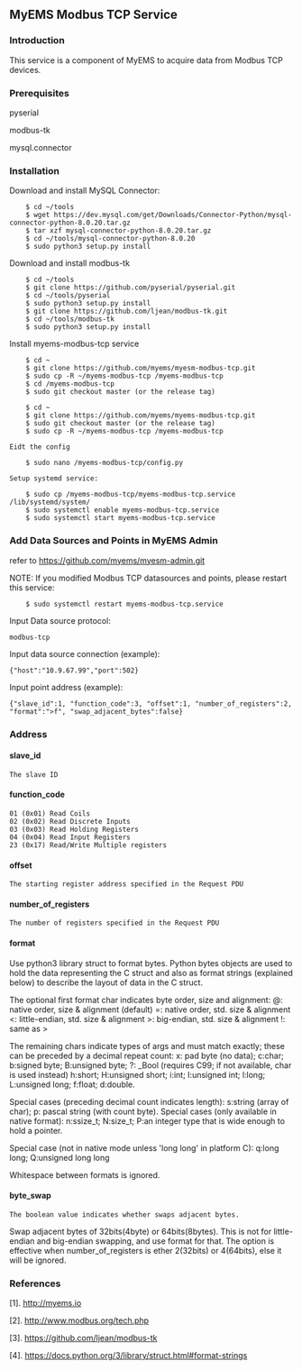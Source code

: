## MyEMS Modbus TCP Service

### Introduction
This service is a component of MyEMS to acquire data from Modbus TCP devices.



### Prerequisites
pyserial

modbus-tk

mysql.connector

### Installation

Download and install MySQL Connector:
```
    $ cd ~/tools
    $ wget https://dev.mysql.com/get/Downloads/Connector-Python/mysql-connector-python-8.0.20.tar.gz
    $ tar xzf mysql-connector-python-8.0.20.tar.gz
    $ cd ~/tools/mysql-connector-python-8.0.20
    $ sudo python3 setup.py install
```

Download and install modbus-tk
```
    $ cd ~/tools
    $ git clone https://github.com/pyserial/pyserial.git
    $ cd ~/tools/pyserial
    $ sudo python3 setup.py install
    $ git clone https://github.com/ljean/modbus-tk.git
    $ cd ~/tools/modbus-tk
    $ sudo python3 setup.py install

```

Install myems-modbus-tcp service
```
    $ cd ~
    $ git clone https://github.com/myems/myesm-modbus-tcp.git
    $ sudo cp -R ~/myems-modbus-tcp /myems-modbus-tcp
    $ cd /myems-modbus-tcp
    $ sudo git checkout master (or the release tag)
```
```
    $ cd ~
    $ git clone https://github.com/myems/myems-modbus-tcp.git
    $ sudo git checkout master (or the release tag)
    $ sudo cp -R ~/myems-modbus-tcp /myems-modbus-tcp
```
    Eidt the config
```
    $ sudo nano /myems-modbus-tcp/config.py
```
    Setup systemd service:
```
    $ sudo cp /myems-modbus-tcp/myems-modbus-tcp.service /lib/systemd/system/
    $ sudo systemctl enable myems-modbus-tcp.service
    $ sudo systemctl start myems-modbus-tcp.service
```



### Add Data Sources and Points in MyEMS Admin 
refer to https://github.com/myems/myesm-admin.git

NOTE: If you modified Modbus TCP datasources and points, please restart this service:
```
    $ sudo systemctl restart myems-modbus-tcp.service
```

Input Data source protocol: 
```
modbus-tcp
```
Input data source connection (example):
```
{"host":"10.9.67.99","port":502}
```

Input point address (example):
```
{"slave_id":1, "function_code":3, "offset":1, "number_of_registers":2, "format":">f", "swap_adjacent_bytes":false}
```

### Address 

#### slave_id
    The slave ID

#### function_code
    01 (0x01) Read Coils
    02 (0x02) Read Discrete Inputs
    03 (0x03) Read Holding Registers
    04 (0x04) Read Input Registers
    23 (0x17) Read/Write Multiple registers

#### offset
    The starting register address specified in the Request PDU

#### number_of_registers
    The number of registers specified in the Request PDU

#### format
Use python3 library struct to format bytes.
Python bytes objects are used to hold the data representing the C struct
and also as format strings (explained below) to describe the layout of data in the C struct.

The optional first format char indicates byte order, size and alignment:
    @: native order, size & alignment (default)
    =: native order, std. size & alignment
    <: little-endian, std. size & alignment
    >: big-endian, std. size & alignment
    !: same as >

The remaining chars indicate types of args and must match exactly;
these can be preceded by a decimal repeat count:
    x: pad byte (no data); c:char; b:signed byte; B:unsigned byte;
    ?: _Bool (requires C99; if not available, char is used instead)
    h:short; H:unsigned short; i:int; I:unsigned int;
    l:long; L:unsigned long; f:float; d:double.

Special cases (preceding decimal count indicates length):
    s:string (array of char); p: pascal string (with count byte).
Special cases (only available in native format):
    n:ssize_t; N:size_t;
    P:an integer type that is wide enough to hold a pointer.

Special case (not in native mode unless 'long long' in platform C):
    q:long long; Q:unsigned long long

Whitespace between formats is ignored.

#### byte_swap
    The boolean value indicates whether swaps adjacent bytes.  
Swap adjacent bytes of 32bits(4byte) or 64bits(8bytes).
This is not for little-endian and big-endian swapping, and use format for that.
The option is effective when number_of_registers is ether 2(32bits) or 4(64bits), 
else it will be ignored.


### References
  [1]. http://myems.io
  
  [2]. http://www.modbus.org/tech.php
  
  [3]. https://github.com/ljean/modbus-tk

  [4]. https://docs.python.org/3/library/struct.html#format-strings